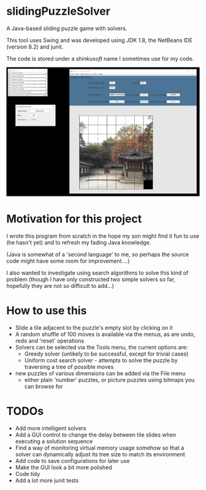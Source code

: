 # slidingPuzzleSolver

A Java-based sliding puzzle game with solvers.

This tool uses Swing and was developed using JDK 1.8, the NetBeans IDE (version 8.2) and junit.

The code is stored under a _shinkusoft_ name I sometimes use for my code.



![Alt text](./screenshot/screenCapture.jpg?raw=true "Screen Shot")


Motivation for this project
==================================

I wrote this program from scratch in the hope my son might find it fun to use (he hasn't yet) and to refresh my fading Java knowledge.

(Java is somewhat of a 'second language' to me, so perhaps the source code might have some room for improvement....)

I also wanted to investigate using search algorithms to solve this kind of problem (though I have only constructed
two simple solvers so far, hopefully they are not so difficult to add...)

How to use this
==================================
* Slide a tile adjacent to the puzzle's empty slot by clicking on it
* A random shuffle of 100 moves is available via the menus, as are undo, redo and 'reset' operations
* Solvers can be selected via the Tools menu, the current options are:
     + Greedy solver (unlikely to be successful, except for trivial cases)
     + Uniform cost search solver - attempts to solve the puzzle by traversing a tree of possible moves
* new puzzles of various dimensions can be added via the File menu
     + either plain 'number' puzzles, or picture puzzles using bitmaps you can browse for

TODOs
==================================
* Add more intelligent solvers
* Add a GUI control to change the delay between tile slides when executing a solution sequence
* Find a way of monitoring virtual memory usage somehow so that a solver can dynamically adjust its tree size to match its environment
* Add code to save configurations for later use
* Make the GUI look a bit more polished
* Code tidy
* Add a lot more junit tests



